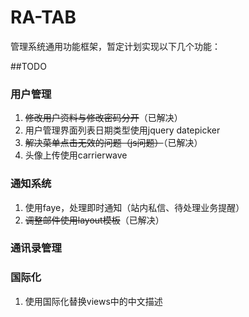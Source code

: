 RA-TAB
=====
管理系统通用功能框架，暂定计划实现以下几个功能：

##TODO

### 用户管理
  1. ~~修改用户资料与修改密码分开~~（已解决）
  2. 用户管理界面列表日期类型使用jquery datepicker
  3. ~~解决菜单点击无效的问题（js问题）~~（已解决）
  4. 头像上传使用carrierwave

### 通知系统
  1. 使用faye，处理即时通知（站内私信、待处理业务提醒）
  2. ~~调整邮件使用layout模板~~（已解决）

### 通讯录管理

### 国际化
  1. 使用国际化替换views中的中文描述

